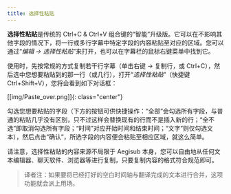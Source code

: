 ```yaml
---
title: 选择性粘贴
---
```


**选择性粘贴**是传统的 Ctrl+C & Ctrl+V 组合键的“智能”升级版。它可以在不影响其他字段的情况下，将一行或多行字幕中特定字段的内容粘贴至对应的区域。您可以通过“*编辑 -> 选择性粘贴*”来打开，也可以在字幕栏的鼠标右键菜单中找到它。

使用时，先按常规的方式复制若干行字幕（单击右键 -> 复制行，或 Ctrl+C），然后选中您想要粘贴到的那一行（或几行），打开“*选择性粘贴*”（快捷键 Ctrl+Shift+V），您将会看到如下对话框：

[[img/Paste_over.png]]{: class="center"}

勾选您想要粘贴的字段（下方的按钮可供快捷操作：“全部”会勾选所有字段，与普通的粘贴几乎没有区别，只不过这样会替换现有的行而不是插入新的行；“全不选”即取消勾选所有字段；“时间”对应开始时间和结束时间；“文字”则仅勾选文本），然后点击“确认”，所选字段的内容便会粘贴至相应区域，就这么简单。

请注意，选择性粘贴的内容来源不局限于 Aegisub 本身，您可以自由地从任何文本编辑器、聊天软件、浏览器等进行复制，只要复制内容的格式符合规范即可。

> 译者注：如果要将已经打好的空白时间轴与翻译完成的文本进行合并，这项功能就会派上用场。

